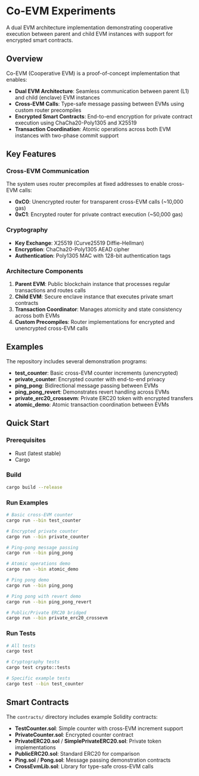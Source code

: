 # Co-EVM Experiments

A dual EVM architecture implementation demonstrating cooperative execution between parent and child EVM instances with support for encrypted smart contracts.

## Overview

Co-EVM (Cooperative EVM) is a proof-of-concept implementation that enables:

- **Dual EVM Architecture**: Seamless communication between parent (L1) and child (enclave) EVM instances
- **Cross-EVM Calls**: Type-safe message passing between EVMs using custom router precompiles
- **Encrypted Smart Contracts**: End-to-end encryption for private contract execution using ChaCha20-Poly1305 and X25519
- **Transaction Coordination**: Atomic operations across both EVM instances with two-phase commit support

## Key Features

### Cross-EVM Communication

The system uses router precompiles at fixed addresses to enable cross-EVM calls:

- **0xC0**: Unencrypted router for transparent cross-EVM calls (~10,000 gas)
- **0xC1**: Encrypted router for private contract execution (~50,000 gas)

### Cryptography

- **Key Exchange**: X25519 (Curve25519 Diffie-Hellman)
- **Encryption**: ChaCha20-Poly1305 AEAD cipher
- **Authentication**: Poly1305 MAC with 128-bit authentication tags

### Architecture Components

1. **Parent EVM**: Public blockchain instance that processes regular transactions and routes calls
2. **Child EVM**: Secure enclave instance that executes private smart contracts
3. **Transaction Coordinator**: Manages atomicity and state consistency across both EVMs
4. **Custom Precompiles**: Router implementations for encrypted and unencrypted cross-EVM calls

## Examples

The repository includes several demonstration programs:

- **test_counter**: Basic cross-EVM counter increments (unencrypted)
- **private_counter**: Encrypted counter with end-to-end privacy
- **ping_pong**: Bidirectional message passing between EVMs
- **ping_pong_revert**: Demonstrates revert handling across EVMs
- **private_erc20_crossevm**: Private ERC20 token with encrypted transfers
- **atomic_demo**: Atomic transaction coordination between EVMs

## Quick Start

### Prerequisites

- Rust (latest stable)
- Cargo

### Build

```bash
cargo build --release
```

### Run Examples

```bash
# Basic cross-EVM counter
cargo run --bin test_counter

# Encrypted private counter
cargo run --bin private_counter

# Ping-pong message passing
cargo run --bin ping_pong

# Atomic operations demo
cargo run --bin atomic_demo

# Ping pong demo
cargo run --bin ping_pong

# Ping pong with revert demo
cargo run --bin ping_pong_revert

# Public/Private ERC20 bridged
cargo run --bin private_erc20_crossevm
```

### Run Tests

```bash
# All tests
cargo test

# Cryptography tests
cargo test crypto::tests

# Specific example tests
cargo test --bin test_counter
```

## Smart Contracts

The `contracts/` directory includes example Solidity contracts:

- **TestCounter.sol**: Simple counter with cross-EVM increment support
- **PrivateCounter.sol**: Encrypted counter contract
- **PrivateERC20.sol** / **SimplePrivateERC20.sol**: Private token implementations
- **PublicERC20.sol**: Standard ERC20 for comparison
- **Ping.sol** / **Pong.sol**: Message passing demonstration contracts
- **CrossEvmLib.sol**: Library for type-safe cross-EVM calls

